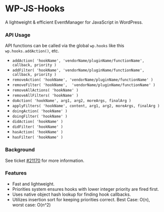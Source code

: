 # WP-JS-Hooks

A lightweight & efficient EventManager for JavaScript in WordPress.


### API Usage
API functions can be called via the global `wp.hooks` like this `wp.hooks.addAction()`, etc.

* `addAction( 'hookName', 'vendorName/pluginName/functionName', callback, priority )`
* `addFilter( 'hookName', 'vendorName/pluginName/functionName', callback, priority )`
* `removeAction( 'hookName', 'vendorName/pluginName/functionName' )`
* `removeFilter( 'hookName',  'vendorName/pluginName/functionName' )`
* `removeAllActions( 'hookName' )`
* `removeAllFilters( 'hookName' )`
* `doAction( 'hookName', arg1, arg2, moreArgs, finalArg )`
* `applyFilters( 'hookName', content, arg1, arg2, moreArgs, finalArg )`
* `doingAction( 'hookName' )`
* `doingFilter( 'hookName' )`
* `didAction( 'hookName' )`
* `didFilter( 'hookName' )`
* `hasAction( 'hookName' )`
* `hasFilter( 'hookName' )`


### Background
See ticket [#21170](http://core.trac.wordpress.org/ticket/21170) for more information.


### Features

* Fast and lightweight.
* Priorities system ensures hooks with lower integer priority are fired first.
* Uses native object hash lookup for finding hook callbacks.
* Utilizes insertion sort for keeping priorities correct. Best Case: O(n), worst case: O(n^2)
